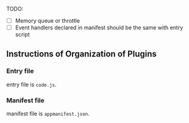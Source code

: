 TODO:

- [ ] Memory queue or throttle
- [ ] Event handlers declared in manifest should be the same with entry script

## Instructions of Organization of Plugins

### Entry file

entry file is `code.js`.

### Manifest file

manifest file is `appmanifest.json`.
